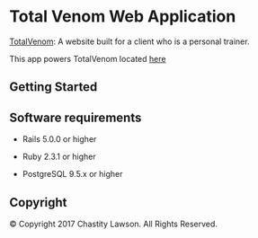 # Total Venom Web Application

[TotalVenom](https://total-venom.herokuapp.com): A website built for a client who is a personal trainer.

This app powers TotalVenom located [here](https://total-venom.herokuapp.com)

## Getting Started

## Software requirements

- Rails 5.0.0 or higher

- Ruby 2.3.1 or higher

- PostgreSQL 9.5.x or higher

## Copyright

&copy; Copyright 2017 Chastity Lawson. All Rights Reserved.